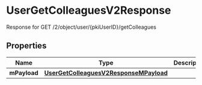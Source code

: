 

# UserGetColleaguesV2Response

Response for GET /2/object/user/{pkiUserID}/getColleagues

## Properties

| Name | Type | Description | Notes |
|------------ | ------------- | ------------- | -------------|
|**mPayload** | [**UserGetColleaguesV2ResponseMPayload**](UserGetColleaguesV2ResponseMPayload.md) |  |  |




